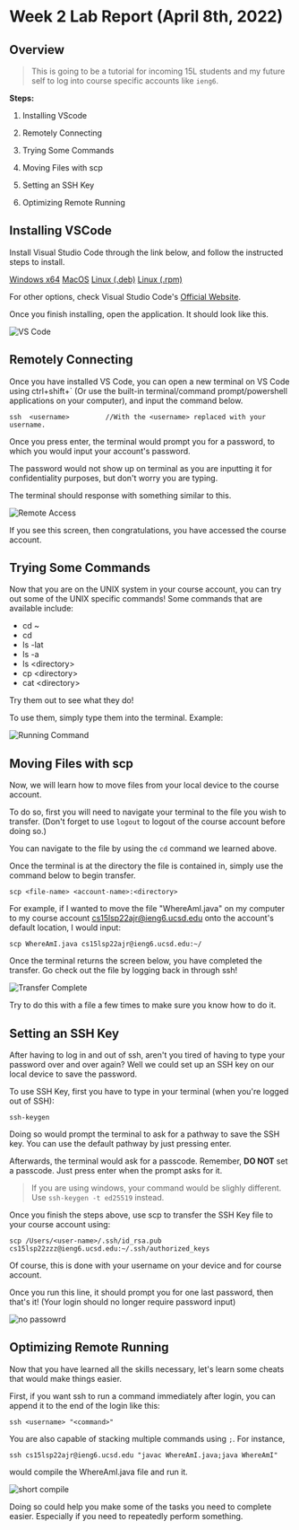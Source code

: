 # Week 2 Lab Report (April 8th, 2022)
## Overview
> This is going to be a tutorial for incoming 15L students and my future self to log into course specific accounts like `ieng6`. 

**Steps:**
1) Installing VScode

2) Remotely Connecting

3) Trying Some Commands

4) Moving Files with scp

5) Setting an SSH Key

6) Optimizing Remote Running


## Installing VSCode
Install Visual Studio Code through the link below, and follow the instructed steps to install.

[Windows x64](https://code.visualstudio.com/docs/?dv=win)       [MacOS](https://code.visualstudio.com/docs/?dv=osx)       [Linux (.deb)](https://code.visualstudio.com/docs/?dv=linux64_deb)       [Linux (.rpm)](https://code.visualstudio.com/docs/?dv=linux64_rpm) 

For other options, check Visual Studio Code's [Official Website](https://visualstudio.microsoft.com/downloads/).

Once you finish installing, open the application. It should look like this. 

![VS Code](report-1-img-1.png)

## Remotely Connecting
Once you have installed VS Code, you can open a new terminal on VS Code using ctrl+shift+\` (Or use the built-in terminal/command prompt/powershell applications on your computer), and input the command below. 

```
ssh  <username>         //With the <username> replaced with your username.
``` 

Once you press enter, the terminal would prompt you for a password, to which you would input your account's password. 

The password would not show up on terminal as you are inputting it for confidentiality purposes, but don't worry you are typing. 

The terminal should response with something similar to this. 

![Remote Access](report-1-img-2.png)

If you see this screen, then congratulations, you have accessed the course account. 

## Trying Some Commands
Now that you are on the UNIX system in your course account, you can try out some of the UNIX specific commands!
Some commands that are available include:

* cd ~
* cd
* ls -lat
* ls -a
* ls <directory\>
* cp <directory\>
* cat <directory\>

Try them out to see what they do!

To use them, simply type them into the terminal. Example: 

![Running Command](report-1-img-3.png)

## Moving Files with scp
Now, we will learn how to move files from your local device to the course account. 

To do so, first you will need to navigate your terminal to the file you wish to transfer. (Don't forget to use `logout` to logout of the course account before doing so.)

You can navigate to the file by using the `cd` command we learned above. 

Once the terminal is at the directory the file is contained in, simply use the command below to begin transfer. 

```
scp <file-name> <account-name>:<directory>
```

For example, if I wanted to move the file "WhereAmI.java" on my computer to my course account cs15lsp22ajr@ieng6.ucsd.edu onto the account's default location, I would input: 
```
scp WhereAmI.java cs15lsp22ajr@ieng6.ucsd.edu:~/
```
Once the terminal returns the screen below, you have completed the transfer. Go check out the file by logging back in through ssh!

![Transfer Complete](report-1-img-4.png)

Try to do this with a file a few times to make sure you know how to do it. 
## Setting an SSH Key
After having to log in and out of ssh, aren't you tired of having to type your password over and over again? Well we could set up an SSH key on our local device to save the password. 

To use SSH Key, first you have to type in your terminal (when you're logged out of SSH):
```
ssh-keygen
```
Doing so would prompt the terminal to ask for a pathway to save the SSH key. You can use the default pathway by just pressing enter. 

Afterwards, the terminal would ask for a passcode. Remember, **DO NOT** set a passcode. Just press enter when the prompt asks for it. 

> If you are using windows, your command would be slighly different. Use `ssh-keygen -t ed25519` instead. 

Once you finish the steps above, use scp to transfer the SSH Key file to your course account using: 
```
scp /Users/<user-name>/.ssh/id_rsa.pub cs15lsp22zzz@ieng6.ucsd.edu:~/.ssh/authorized_keys
```
Of course, this is done with your username on your device and for course account. 

Once you run this line, it should prompt you for one last password, then that's it! (Your login should no longer require password input)

![no passowrd](report-1-img-5.png)

## Optimizing Remote Running
Now that you have learned all the skills necessary, let's learn some cheats that would make things easier. 

First, if you want ssh to run a command immediately after login, you can append it to the end of the login like this: 
```
ssh <username> "<command>"
```
You are also capable of stacking multiple commands using `;`. For instance, 
```
ssh cs15lsp22ajr@ieng6.ucsd.edu "javac WhereAmI.java;java WhereAmI"
```
would compile the WhereAmI.java file and run it. 

![short compile](report-1-img-6.png)

Doing so could help you make some of the tasks you need to complete easier. Especially if you need to repeatedly perform something. 
